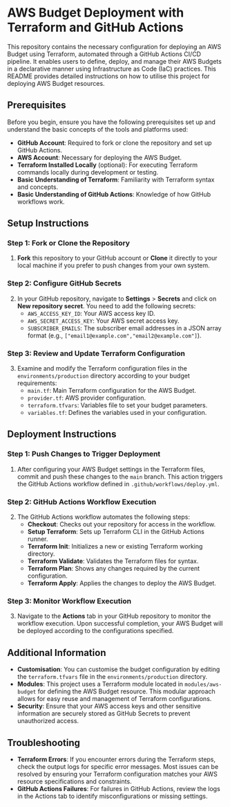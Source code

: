 # AWS Budget Deployment with Terraform and GitHub Actions

This repository contains the necessary configuration for deploying an AWS Budget using Terraform, automated through a GitHub Actions CI/CD pipeline. It enables users to define, deploy, and manage their AWS Budgets in a declarative manner using Infrastructure as Code (IaC) practices. This README provides detailed instructions on how to utilise this project for deploying AWS Budget resources.

## Prerequisites

Before you begin, ensure you have the following prerequisites set up and understand the basic concepts of the tools and platforms used:

- **GitHub Account**: Required to fork or clone the repository and set up GitHub Actions.
- **AWS Account**: Necessary for deploying the AWS Budget.
- **Terraform Installed Locally** (optional): For executing Terraform commands locally during development or testing.
- **Basic Understanding of Terraform**: Familiarity with Terraform syntax and concepts.
- **Basic Understanding of GitHub Actions**: Knowledge of how GitHub workflows work.

## Setup Instructions

### Step 1: Fork or Clone the Repository

1. **Fork** this repository to your GitHub account or **Clone** it directly to your local machine if you prefer to push changes from your own system.

### Step 2: Configure GitHub Secrets

2. In your GitHub repository, navigate to **Settings** > **Secrets** and click on **New repository secret**. You need to add the following secrets:
   - `AWS_ACCESS_KEY_ID`: Your AWS access key ID.
   - `AWS_SECRET_ACCESS_KEY`: Your AWS secret access key.
   - `SUBSCRIBER_EMAILS`: The subscriber email addresses in a JSON array format (e.g., `["email1@example.com","email2@example.com"]`).

### Step 3: Review and Update Terraform Configuration

3. Examine and modify the Terraform configuration files in the `environments/production` directory according to your budget requirements:
   - `main.tf`: Main Terraform configuration for the AWS Budget.
   - `provider.tf`: AWS provider configuration.
   - `terraform.tfvars`: Variables file to set your budget parameters.
   - `variables.tf`: Defines the variables used in your configuration.

## Deployment Instructions

### Step 1: Push Changes to Trigger Deployment

1. After configuring your AWS Budget settings in the Terraform files, commit and push these changes to the `main` branch. This action triggers the GitHub Actions workflow defined in `.github/workflows/deploy.yml`.

### Step 2: GitHub Actions Workflow Execution

2. The GitHub Actions workflow automates the following steps:
   - **Checkout**: Checks out your repository for access in the workflow.
   - **Setup Terraform**: Sets up Terraform CLI in the GitHub Actions runner.
   - **Terraform Init**: Initializes a new or existing Terraform working directory.
   - **Terraform Validate**: Validates the Terraform files for syntax.
   - **Terraform Plan**: Shows any changes required by the current configuration.
   - **Terraform Apply**: Applies the changes to deploy the AWS Budget.

### Step 3: Monitor Workflow Execution

3. Navigate to the **Actions** tab in your GitHub repository to monitor the workflow execution. Upon successful completion, your AWS Budget will be deployed according to the configurations specified.

## Additional Information

- **Customisation**: You can customise the budget configuration by editing the `terraform.tfvars` file in the `environments/production` directory.
- **Modules**: This project uses a Terraform module located in `modules/aws-budget` for defining the AWS Budget resource. This modular approach allows for easy reuse and management of Terraform configurations.
- **Security**: Ensure that your AWS access keys and other sensitive information are securely stored as GitHub Secrets to prevent unauthorized access.

## Troubleshooting

- **Terraform Errors**: If you encounter errors during the Terraform steps, check the output logs for specific error messages. Most issues can be resolved by ensuring your Terraform configuration matches your AWS resource specifications and constraints.
- **GitHub Actions Failures**: For failures in GitHub Actions, review the logs in the Actions tab to identify misconfigurations or missing settings.
